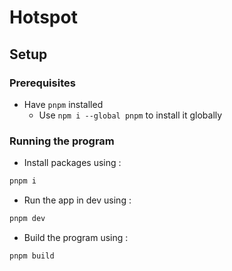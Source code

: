 # Hotspot

## Setup

### Prerequisites

- Have `pnpm` installed
   - Use `npm i --global pnpm` to install it globally

### Running the program

- Install packages using :

```sh
pnpm i
```
- Run the app in dev using :

```sh
pnpm dev
```
- Build the program using :

```sh
pnpm build
```
